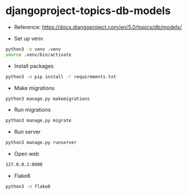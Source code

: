 # djangoproject-topics-db-models

- Reference: https://docs.djangoproject.com/en/5.0/topics/db/models/

- Set up venv

```bash
python3 -m venv .venv
source .venv/bin/activate
```

- Install packages

```bash
python3 -m pip install -r requirements.txt
```

- Make migrations

```bash
python3 manage.py makemigrations
```

- Run migrations

```bash
python3 manage.py migrate
```

- Run server

```bash
python3 manage.py runserver
```

- Open web

```bash
127.0.0.1:8000
```

- Flake8

```bash
python3 -m flake8
```
